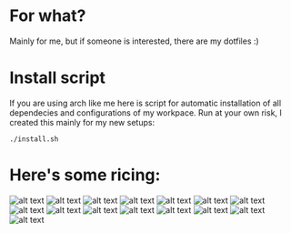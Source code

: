# For what?
Mainly for me, but if someone is interested, there are my dotfiles :)

# Install script

If you are using arch like me here is script for automatic installation of all dependecies and configurations of my workpace. Run at your own risk, I created this mainly for my new setups:

``` ./install.sh ```

# Here's some ricing:
![alt text](https://github.com/danihek/dotfiles/blob/main/assests/2024-01-10-031615_hyprshot.png)
![alt text](https://github.com/danihek/dotfiles/blob/main/assests/2024-01-14-022114_hyprshot.png)
![alt text](https://github.com/danihek/dotfiles/blob/main/assests/2024-01-10-031737_hyprshot.png)
![alt text](https://github.com/danihek/dotfiles/blob/main/assests/2024-01-14-022241_hyprshot.png)
![alt text](https://github.com/danihek/dotfiles/blob/main/assests/2024-01-10-031801_hyprshot.png)
![alt text](https://github.com/danihek/dotfiles/blob/main/assests/2024-01-10-031939_hyprshot.png)
![alt text](https://github.com/danihek/dotfiles/blob/main/assests/2024-01-10-032007_hyprshot.png)
![alt text](https://github.com/danihek/dotfiles/blob/main/assests/2024-01-10-032140_hyprshot.png)
![alt text](https://github.com/danihek/dotfiles/blob/main/assests/2024-01-10-032357_hyprshot.png)
![alt text](https://github.com/danihek/dotfiles/blob/main/assests/2024-01-10-032414_hyprshot.png)
![alt text](https://github.com/danihek/dotfiles/blob/main/assests/2024-01-10-032606_hyprshot.png)
![alt text](https://github.com/danihek/dotfiles/blob/main/assests/2024-01-14-021910_hyprshot.png)
![alt text](https://github.com/danihek/dotfiles/blob/main/assests/2024-01-14-022423_hyprshot.png)
![alt text](https://github.com/danihek/dotfiles/blob/main/assests/2024-01-14-022423_hyprshot.png)
![alt text](https://github.com/danihek/dotfiles/blob/main/assests/2024-01-14-022145_hyprshot.png)
